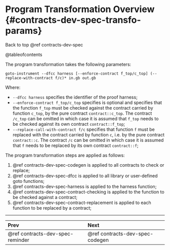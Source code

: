 # Program Transformation Overview {#contracts-dev-spec-transfo-params}

Back to top @ref contracts-dev-spec

@tableofcontents

The program transformation takes the following parameters:

```
goto-instrument --dfcc harness [--enforce-contract f_top/c_top] (--replace-with-contract f/c)* in.gb out.gb
```

Where:
- `--dfcc harness` specifies the identifier of the proof harness;
- `--enforce-contract f_top/c_top` specifies is optional and specifies that
  the function `f_top` must be checked against the contract carried by function
  `c_top`, by the pure contract `contract::c_top`. The contract `/c_top` can be
  omitted in which case it is assumed that `f_top` needs to be checked against
  its own contract `contract::f_top`;
- `--replace-call-with-contract f/c` specifies that function `f` must be replaced
  with the contract carried by function `c`, i.e. by the pure contract `contract::c`.
  The contract `/c` can be omitted in which case it is assumed that `f` needs to
  be replaced by its own contract `contract::f`;

The program transformation steps are applied as follows:
1. @ref contracts-dev-spec-codegen is applied to all contracts to check or replace;
2. @ref contracts-dev-spec-dfcc is applied to all library or user-defined goto functions;
3. @ref contracts-dev-spec-harness is applied to the harness function;
4. @ref contracts-dev-spec-contract-checking is applied to the function to be checked against a contract;
5. @ref contracts-dev-spec-contract-replacement is applied to each function to be replaced by a contract;



---
 Prev | Next
:-----|:------
 @ref contracts-dev-spec-reminder | @ref contracts-dev-spec-codegen
